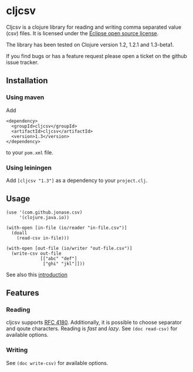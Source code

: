 # cljcsv

Cljcsv is a clojure library for reading and writing comma separated
value (csv) files. It is licensed under the [Eclipse open source
license](http://www.opensource.org/licenses/eclipse-1.0.php). 

The library has been tested on Clojure version 1.2, 1.2.1 and
1.3-beta1.

If you find bugs or has a feature request please open a ticket on the
github issue tracker.

## Installation

### Using maven

Add 

    <dependency>
      <groupId>cljcsv</groupId>
      <artifactId>cljcsv</artifactId>
      <version>1.3</version>
    </dependency>

to your `pom.xml` file.

### Using leiningen

Add `[cljcsv "1.3"]` as a dependency to your `project.clj`.

## Usage

    (use '(com.github.jonase.csv)
         '(clojure.java.io))

    (with-open [in-file (io/reader "in-file.csv")]
      (doall
        (read-csv in-file)))

    (with-open [out-file (io/writer "out-file.csv")]
      (write-csv out-file
                 [["abc" "def"]
                  ["ghi" "jkl"]]))

See also this [introduction](https://github.com/jonase/cljcsv/wiki/Intro)

## Features

### Reading

cljcsv supports [RFC
4180](http://tools.ietf.org/html/rfc4180). Additionally, it is
possible to choose separator and qoute characters. Reading is *fast*
and *lazy*. See `(doc read-csv)` for available options.

### Writing

See `(doc write-csv)` for available options.


